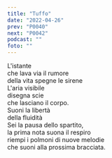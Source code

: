 ```yaml
---
title: "Tuffo"
date: "2022-04-26"
prev: "P0040"
next: "P0042"
podcast: ""
foto: ""
---
```


L'istante  
che lava via il rumore  
della vita spegne le sirene  
L'aria visibile  
disegna scie  
che lasciano il corpo.  
Suoni la libertà  
della fluidità  
Sei la pausa dello spartito,  
la prima nota suona il respiro  
riempi i polmoni di nuove melodie  
che suoni alla prossima bracciata.  
